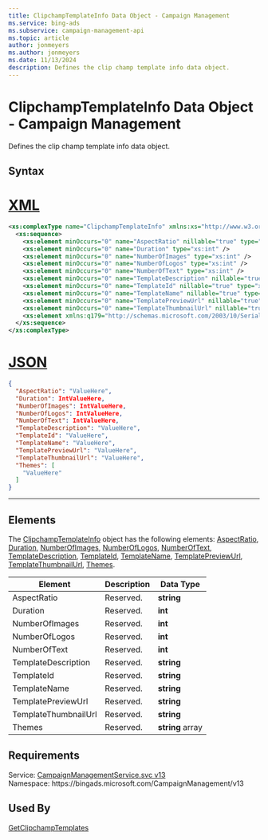 ```yaml
---
title: ClipchampTemplateInfo Data Object - Campaign Management
ms.service: bing-ads
ms.subservice: campaign-management-api
ms.topic: article
author: jonmeyers
ms.author: jonmeyers
ms.date: 11/13/2024
description: Defines the clip champ template info data object.
---
```

# ClipchampTemplateInfo Data Object - Campaign Management
Defines the clip champ template info data object.

## Syntax

# [XML](#tab/xml)

```xml
<xs:complexType name="ClipchampTemplateInfo" xmlns:xs="http://www.w3.org/2001/XMLSchema">
  <xs:sequence>
    <xs:element minOccurs="0" name="AspectRatio" nillable="true" type="xs:string" />
    <xs:element minOccurs="0" name="Duration" type="xs:int" />
    <xs:element minOccurs="0" name="NumberOfImages" type="xs:int" />
    <xs:element minOccurs="0" name="NumberOfLogos" type="xs:int" />
    <xs:element minOccurs="0" name="NumberOfText" type="xs:int" />
    <xs:element minOccurs="0" name="TemplateDescription" nillable="true" type="xs:string" />
    <xs:element minOccurs="0" name="TemplateId" nillable="true" type="xs:string" />
    <xs:element minOccurs="0" name="TemplateName" nillable="true" type="xs:string" />
    <xs:element minOccurs="0" name="TemplatePreviewUrl" nillable="true" type="xs:string" />
    <xs:element minOccurs="0" name="TemplateThumbnailUrl" nillable="true" type="xs:string" />
    <xs:element xmlns:q179="http://schemas.microsoft.com/2003/10/Serialization/Arrays" minOccurs="0" name="Themes" nillable="true" type="q179:ArrayOfstring" />
  </xs:sequence>
</xs:complexType>
```

# [JSON](#tab/json)

```json
{
  "AspectRatio": "ValueHere",
  "Duration": IntValueHere,
  "NumberOfImages": IntValueHere,
  "NumberOfLogos": IntValueHere,
  "NumberOfText": IntValueHere,
  "TemplateDescription": "ValueHere",
  "TemplateId": "ValueHere",
  "TemplateName": "ValueHere",
  "TemplatePreviewUrl": "ValueHere",
  "TemplateThumbnailUrl": "ValueHere",
  "Themes": [
    "ValueHere"
  ]
}
```

-----

## <a name="elements"></a>Elements

The [ClipchampTemplateInfo](clipchamptemplateinfo.md) object has the following elements: [AspectRatio](#aspectratio), [Duration](#duration), [NumberOfImages](#numberofimages), [NumberOfLogos](#numberoflogos), [NumberOfText](#numberoftext), [TemplateDescription](#templatedescription), [TemplateId](#templateid), [TemplateName](#templatename), [TemplatePreviewUrl](#templatepreviewurl), [TemplateThumbnailUrl](#templatethumbnailurl), [Themes](#themes).

|Element|Description|Data Type|
|-----------|---------------|-------------|
|<a name="aspectratio"></a>AspectRatio|Reserved.|**string**|
|<a name="duration"></a>Duration|Reserved.|**int**|
|<a name="numberofimages"></a>NumberOfImages|Reserved.|**int**|
|<a name="numberoflogos"></a>NumberOfLogos|Reserved.|**int**|
|<a name="numberoftext"></a>NumberOfText|Reserved.|**int**|
|<a name="templatedescription"></a>TemplateDescription|Reserved.|**string**|
|<a name="templateid"></a>TemplateId|Reserved.|**string**|
|<a name="templatename"></a>TemplateName|Reserved.|**string**|
|<a name="templatepreviewurl"></a>TemplatePreviewUrl|Reserved.|**string**|
|<a name="templatethumbnailurl"></a>TemplateThumbnailUrl|Reserved.|**string**|
|<a name="themes"></a>Themes|Reserved.|**string** array|

## Requirements
Service: [CampaignManagementService.svc v13](https://campaign.api.bingads.microsoft.com/Api/Advertiser/CampaignManagement/v13/CampaignManagementService.svc)  
Namespace: https\://bingads.microsoft.com/CampaignManagement/v13  

## Used By
[GetClipchampTemplates](getclipchamptemplates.md)  
